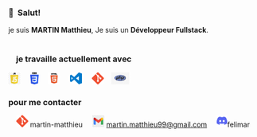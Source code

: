 
### 👋&nbsp;&nbsp;Salut!

je suis **MARTIN Matthieu**, Je suis un **Développeur Fullstack**.
<br><br>

### &nbsp;&nbsp;&nbsp; je travaille actuellement avec


<img alt="JavaScript" title="JavaScript" src="icon/js_logo.png" height="24"> &nbsp;&nbsp;&nbsp;&nbsp;<img alt="CSS" title="CSS" src="icon/css_logo.png" height="24"> &nbsp;&nbsp;&nbsp;&nbsp;<img alt="HTML" title="HTML" src="icon/html_logo.png" height="24"> &nbsp;&nbsp;&nbsp;&nbsp;<img alt="VS Code" title="VS Code" src="icon/vsc_logo.png" height="24"> &nbsp;&nbsp;&nbsp;&nbsp;<img alt="Git" title="Git" src="icon/git_logo.png" height="24">&nbsp;&nbsp;&nbsp;&nbsp;<img alt="PHP" title="php" src="icon/php_logo.png" height="24">

### pour me contacter 
&nbsp;&nbsp;&nbsp;&nbsp;<img alt="git" title="git" src="icon/git_logo.png" height="24"> martin-matthieu
&nbsp;&nbsp;&nbsp;&nbsp;<img alt="mail" title="mail" src="icon/mail_logo.png" height="24"> martin.matthieu99@gmail.com
&nbsp;&nbsp;&nbsp;&nbsp;<img alt="discord" title="discord" src="icon/discord_logo.png" height="24">felimar

<br><br>

